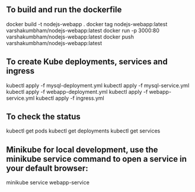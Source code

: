 ## To build and run the dockerfile
docker build -t nodejs-webapp .
docker tag nodejs-webapp:latest varshakumbham/nodejs-webapp:latest
docker run -p 3000:80 varshakumbham/nodejs-webapp:latest 
docker push varshakumbham/nodejs-webapp:latest

## To create Kube deployments, services and ingress
kubectl apply -f mysql-deployment.yml
kubectl apply -f mysql-service.yml
kubectl apply -f webapp-deployment.yml
kubectl apply -f webapp-service.yml
kubectl apply -f ingress.yml

## To check the status
kubectl get pods
kubectl get deployments
kubectl get services

## Minikube for local development, use the minikube service command to open a service in your default browser:
minikube service webapp-service